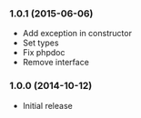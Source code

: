 ### 1.0.1 (2015-06-06)

  * Add exception in constructor
  * Set types
  * Fix phpdoc
  * Remove interface

### 1.0.0 (2014-10-12)

  * Initial release
